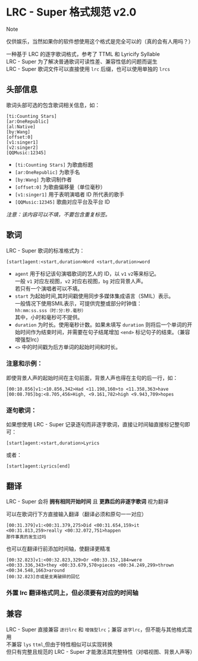 # LRC - Super 格式规范 v2.0

> [!note]
> 仅供娱乐，当然如果你的软件想使用这个格式是完全可以的（真的会有人用吗？）

一种基于 LRC 的逐字歌词格式，参考了 TTML 和 Lyricify Syllable<br>
LRC - Super 为了解决普通歌词可读性差、兼容性低的问题而诞生<br>
LRC - Super 歌词文件可以直接使用 `lrc` 后缀，也可以使用单独的 `lrcs`

## 头部信息
歌词头部可选的包含歌词相关信息，如：  
```
[ti:Counting Stars]
[ar:OneRepublic]
[al:Native]
[by:Wang]
[offset:0]
[v1:singer1]
[v2:singer2]
[QQMusic:12345]
```
- `[ti:Counting Stars]` 为歌曲标题
- `[ar:OneRepublic]` 为歌手名
- `[by:Wang]` 为歌词制作者
- `[offset:0]` 为歌曲偏移量（单位毫秒）
- `[v1:singer1]` 用于表明演唱者 ID 所代表的歌手
- `[QQMusic:12345]` 歌曲对应平台及平台 ID

*注意：该内容可以不填，不要包含重复标签。*  

## 歌词
LRC - Super 歌词的标准格式为：
```
[start]agent:<start,duration>Word <start,duration>word
```
- `agent` 用于标记该句演唱歌词的艺人的 ID，以 `v1` `v2`等来标记。<br>
一般 `v1` 对应左视图，`v2` 对应右视图，`bg` 对应背景人声。<br>
若只有一个演唱者可以不填。
- `start` 为起始时间,其时间戳使用同步多媒体集成语言（SMIL）表示。<br>
    一般情况下使用SMIL表示，可提供完整或部分时钟值：<br>
    `hh:mm:ss.sss（时:分:秒.毫秒）` <br>
    其中，小时和毫秒可不提供。<br>
- `duration` 为时长。使用毫秒计数。如果未填写 `duration` 则将后一个单词的开始时间作为结束时间，并需要在句子结尾增加 `<end>` 标记句子的结束。（兼容增强型lrc）<br>
- `<>` 中的时间戳为后方单词的起始时间和时长。

### **注意和示例：**<br>
即使背景人声的起始时间在主句前面，背景人声也得在主句的后一行，如：
```
[00:10.856]v1:<10.856,342>Had <11.198,160>to <11.358,363>have
[00:08.705]bg:<8.705,456>High, <9.161,782>high <9.943,709>hopes
```

### **逐句歌词：**<br>
如果想使用 LRC - Super 记录逐句而非逐字歌词，直接让时间轴直接标记整句即可：
```
[start]agent:<start,duration>Lyrics
```
或者：
```
[start]agent:Lyrics[end]
```

## 翻译
LRC - Super 会将 **拥有相同开始时间** 且 **更靠后的非逐字歌词** 视为翻译<br>

可以在歌词行下方直接输入翻译（翻译必须和原句一一对应）
```
[00:31.379]v1:<00:31.379,275>Did <00:31.654,159>it <00:31.813,259>really <00:32.072,751>happen
那件事真的发生过吗
```
也可以在翻译行前添加时间轴，使翻译更精准
```
[00:32.823]v1:<00:32.823,329>Or <00:33.152,184>were <00:33.336,343>they <00:33.679,570>pieces <00:34.249,299>thrown <00:34.548,1663>around
[00:32.823]亦或是支离破碎的回忆
```

### 外置 lrc 翻译格式同上，但必须要有对应的时间轴

## 兼容
LRC - Super 直接兼容 `逐行lrc` 和 `增强型lrc`；兼容 `逐字lrc`，但不能与其他格式混用<br>
不兼容 `lys` `ttml`,但由于特性相似可以实现转换<br>
但只有完整且规范的 LRC - Super 才能激活其完整特性（对唱视图、背景人声等）
